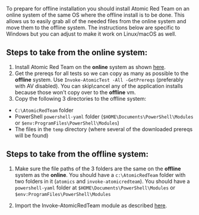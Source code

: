 To prepare for offline installation you should install Atomic Red Team on an online system of the same OS where the offline install is to be done. This allows us to easily grab all of the needed files from the online system and move them to the offline system. The instructions below are specific to Windows but you can adjust to make it work on Linux/macOS as well.

## Steps to take from the **online** system:

1) Install Atomic Red Team on the **online** system as shown [here](https://github.com/redcanaryco/invoke-atomicredteam/wiki/Installing-Invoke-AtomicRedTeam#install-execution-framework-and-atomics-folder).
2) Get the prereqs for all tests so we can copy as many as possible to the **offline** system. Use `Invoke-AtomicTest -All -GetPrereqs` (preferably with AV disabled). You can skip\cancel any of the application installs because those won't copy over to the **offline** vm.
3) Copy the following 3 directories to the offline system:
* `C:\AtomicRedTeam` folder
* PowerShell `powershell-yaml` folder (`$HOME\Documents\PowerShell\Modules` or `$env:ProgramFiles\PowerShell\Modules`)
* The files in the `temp` directory (where several of the downloaded prereqs will be found) 

## Steps to take from the **offline** system:

1.  Make sure the file paths of the 3 folders are the same on the **offline** system as the **online**. You should have a `c:\AtomicRedTeam` folder with two folders in it (`atomics` and `invoke-atomicredteam`). You should have a `powershell-yaml` folder at `$HOME\Documents\PowerShell\Modules` or `$env:ProgramFiles\PowerShell\Modules`
2) Import the Invoke-AtomicRedTeam module as described [here](https://github.com/redcanaryco/invoke-atomicredteam/wiki/Import-the-Module).